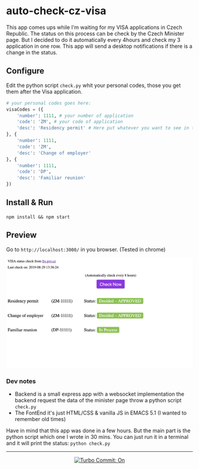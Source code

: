 # auto-check-cz-visa

This app comes ups while I'm waiting for my VISA applications in Czech Republic. The status on this process can be check by the Czech Minister page. But I decided to do it automatically every 4hours and check my 3 application in one row. This app will send a desktop notifications if there is a change in the status.

## Configure 

Edit the python script `check.py` whit your personal codes, those you get them after the Visa application. 

```python
# your personal codes goes here:
visaCodes = ({
    'number': 1111, # your number of application
    'code': 'ZM', # your code of application
    'desc': 'Residency permit' # Here put whatever you want to see in the FrontEnd
}, {
    'number': 1111,
    'code': 'ZM',
    'desc': 'Change of employer'
}, {
    'number': 1111,
    'code': 'DP',
    'desc': 'Familiar reunion'
})
```


## Install & Run

```shell
npm install && npm start
```

## Preview

Go to `http://localhost:3000/` in you browser. (Tested in chrome)

![preview](screenshot/screenshot.png)

### Dev notes

- Backend is a small express app with a websocket implementation the backend request the data of the minister page throw a python script `check.py`
- The FontEnd it's just HTML/CSS & vanilla JS in EMACS 5.1 (I wanted to remember old times)

Have in mind that this app was done in a few hours. But the main part is the python script which one I wrote in 30 mins. You can just run it in a terminal and it will print the status: `python check.py`
_____

<p align="center">
  <a href="https://github.com/labs-js/turbo-git/blob/develop/README.md"><img src="https://img.shields.io/badge/Turbo_Commit-on-3DD1F2.svg" alt="Turbo Commit: On"/></a>
</p>